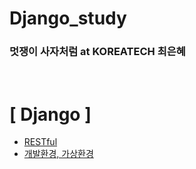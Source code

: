 # Django_study

### 멋쟁이 사자처럼 at KOREATECH 최은혜

<br>

# [ Django ]
* [RESTful](https://github.com/Eun-Hye0423/Django_study/blob/main/rest.md)
* [개발환경, 가상환경](https://github.com/Eun-Hye0423/Django_study/blob/main/%EA%B0%9C%EB%B0%9C%ED%99%98%EA%B2%BD.md)